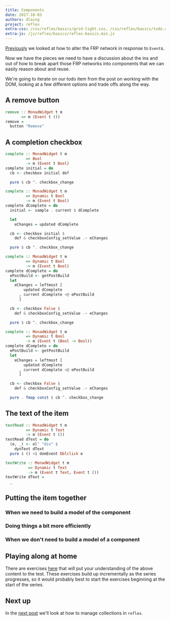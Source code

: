 ```yaml
---
title: Components
date: 2017-10-03
authors: dlaing
project: reflex
extra-css: /css/reflex/basics/grid-light.css, /css/reflex/basics/todo.css
extra-js: /js/reflex/basics/reflex-basics.min.js
---
```


[Previously](../switching/) we looked at how to alter the FRP network in response to `Event`s.

Now we have the pieces we need to have a discussion about the ins and out of how to break apart those FRP networks into components that we can easily reason about and reuse.

We're going to iterate on our todo item from the post on working with the DOM, looking at a few different options and trade offs along the way.

## A remove button

```haskell
remove :: MonadWidget t m 
       => m (Event t ())
remove =
  button "Remove"
```

<div id="examples-component-remove"></div>

## A completion checkbox

```haskell
complete :: MonadWidget t m 
         => Bool 
         -> m (Event t Bool)
complete initial = do
  cb <- checkbox initial def

  pure $ cb ^. checkbox_change
```

<div id="examples-component-complete-basic"></div>


```haskell
complete :: MonadWidget t m 
         => Dynamic t Bool 
         -> m (Event t Bool)
complete dComplete = do
  initial <- sample . current $ dComplete

  let
    eChanges = updated dComplete

  cb <- checkbox initial $
    def & checkboxConfig_setValue .~ eChanges

  pure $ cb ^. checkbox_change
```

<!-- <div id="examples-component-complete-sample"></div>-->

```haskell
complete :: MonadWidget t m 
         => Dynamic t Bool 
         -> m (Event t Bool)
complete dComplete = do
  ePostBuild <- getPostBuild
  let
    eChanges = leftmost [
        updated dComplete
      , current dComplete <@ ePostBuild
      ]

  cb <- checkbox False $
    def & checkboxConfig_setValue .~ eChanges

  pure $ cb ^. checkbox_change
```

<div id="examples-component-complete-postbuild"></div>

```haskell
complete :: MonadWidget t m 
         => Dynamic t Bool 
         -> m (Event t (Bool -> Bool))
complete dComplete = do
  ePostBuild <- getPostBuild
  let
    eChanges = leftmost [
        updated dComplete
      , current dComplete <@ ePostBuild
      ]

  cb <- checkbox False $
    def & checkboxConfig_setValue .~ eChanges

  pure . fmap const $ cb ^. checkbox_change
```

<div id="examples-component-complete-endo"></div>

## The text of the item

```haskell
textRead :: MonadWidget t m 
         => Dynamic t Text 
         -> m (Event t ())
textRead dText = do
  (e, _) <- el' "div" $
    dynText dText
  pure $ () <$ domEvent Dblclick e
```

<div id="examples-component-text-read"></div>

```haskell
textWrite :: MonadWidget t m 
          => Dynamic t Text 
          -> m (Event t Text, Event t ())
textWrite dText =
  _
```

<div id="examples-component-text-write"></div>

## Putting the item together

### When we need to build a model of the component

<div id="examples-component-todo-item"></div>

### Doing things a bit more efficiently

<div id="examples-component-todo-item-d"></div>

### When we don't need to build a model of a component

<div id="examples-component-todo-item-di"></div>

## Playing along at home

There are exercises [here](../exercises/components/) that will put your understanding of the above content to the test.
These exercises build up incrementally as the series progresses, so it would probably best to start the exercises beginning at the start of the series.

## Next up

In the [next post](../collections/) we'll look at how to manage collections in `reflex`.
